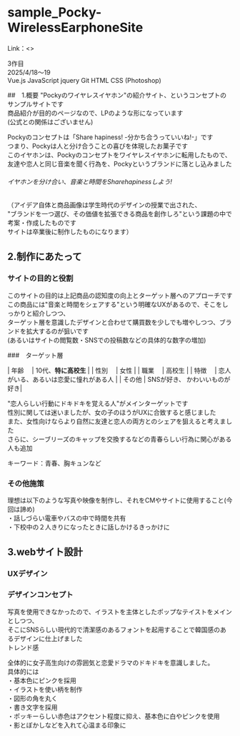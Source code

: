 # sample_Pocky-WirelessEarphoneSite

Link：<>

3作目<br>
2025/4/18～19<br>
Vue.js  JavaScript  jquery  Git  HTML  CSS  (Photoshop)<br>

##　1.概要
"Pockyのワイヤレスイヤホン"の紹介サイト、というコンセプトのサンプルサイトです<br>
商品紹介が目的のページなので、LPのような形になっています<br>
(公式との関係はございません)<br>

Pockyのコンセプトは「Share hapiness! -分かち合うっていいね!-」です<br>
つまり、Pockyは人と分け合うことの喜びを体現したお菓子です<br>
このイヤホンは、Pockyのコンセプトをワイヤレスイヤホンに転用したもので、<br>
友達や恋人と同じ音楽を聞く行為を、Pockyというブランドに落とし込みました<br>
###### イヤホンを分け合い、音楽と時間をSharehapinessしよう!

（アイデア自体と商品画像は学生時代のデザインの授業で出された、<br>
"ブランドを一つ選び、その価値を拡張できる商品を創作しろ"という課題の中で考案・作成したものです<br>
サイトは卒業後に制作したものになります）<br>


## 2.制作にあたって

### サイトの目的と役割
このサイトの目的は上記商品の認知度の向上とターゲット層へのアプローチです<br>
この商品には"音楽と時間をシェアする"という明確なUXがあるので、そこをしっかりと紹介しつつ、<br>
ターゲット層を意識したデザインと合わせて購買数を少しでも増やしつつ、ブランドを拡大するのが狙いです<br>
(あるいはサイトの閲覧数・SNSでの投稿数などの具体的な数字の増加)<br>

###　ターゲット層

| 年齢 　| 10代、**特に高校生** |
| 性別 　| 女性                |
| 職業 　| 高校生              | 
| 特徴 　| 恋人がいる、あるいは恋愛に憧れがある人 |
| その他 | SNSが好き、 かわいいものが好き|

"恋人らしい行動にドキドキを覚える人"がメインターゲットです<br>
性別に関しては迷いましたが、女の子のほうがUXに合致すると感じました<br>
また、女性向けならより自然に友達と恋人の両方とのシェアを狙えると考えました<br>
さらに、シーブリーズのキャップを交換するなどの青春らしい行為に関心がある人も追加<br>

キーワード：青春、胸キュンなど<br>

### その他施策
理想は以下のような写真や映像を制作し、それをCMやサイトに使用すること(今回は諦め)<br>
・話しづらい電車やバスの中で時間を共有<br>
・下校中の２人きりになったときに話しかけるきっかけに<br>

## 3.webサイト設計

### UXデザイン


### デザインコンセプト

写真を使用できなかったので、イラストを主体としたポップなテイストをメインとしつつ、<br>
そこにSNSらしい現代的で清潔感のあるフォントを起用することで韓国感のあるデザインに仕上げました<br>
トレンド感<br>

全体的に女子高生向けの雰囲気と恋愛ドラマのドキドキを意識しました。<br>
具体的には<br>
・基本色にピンクを採用<br>
・イラストを使い柄を制作<br>
・図形の角を丸く<br>
・書き文字を採用<br>
・ポッキーらしい赤色はアクセント程度に抑え、基本色に白やピンクを使用<br>
・影とぼかしなどを入れて心温まる印象に<br>

